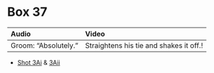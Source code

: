 # Box 37

| Audio | Video |
|:---|:---|
| Groom: “Absolutely.” | Straightens his tie and shakes it off.! |

* [Shot 3Ai](3Ai.md) & [3Aii](3Aii.md)